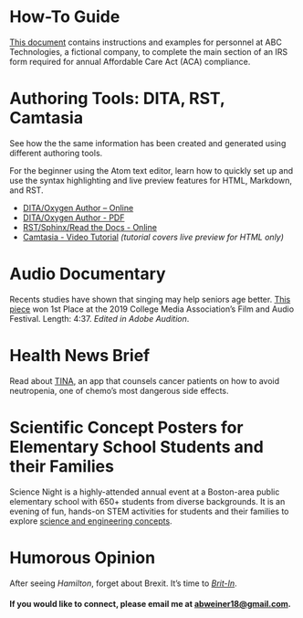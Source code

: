 # How-To Guide
[This document](AnitaWeiner_ACADocument.pdf) contains instructions and examples for personnel at ABC Technologies, a fictional company, to complete the main section of an IRS form required for annual Affordable Care Act (ACA) compliance. 
# Authoring Tools: DITA, RST, Camtasia
See how the the same information has been created and generated using different authoring tools.

For the beginner using the Atom text editor, learn how to quickly set up and use the syntax highlighting and live preview features for HTML, Markdown, and RST.  
* [DITA/Oxygen Author – Online](Anita_DITA_HW_REVISED/Anita_Revised/out/webhelp-responsive/index.html)
* [DITA/Oxygen Author - PDF](Anita_DITA_HW_REVISED/Anita_Revised/out/pdf-css-html5/PDF.pdf)
* [RST/Sphinx/Read the Docs - Online](https://atom-preview.readthedocs.io/en/latest/) 
* [Camtasia - Video Tutorial](Anita_HW_Camtasia4.mp4) *(tutorial covers live preview for HTML only)*
 
# Audio Documentary
Recents studies have shown that singing may help seniors age better. [This piece](mellowtones.mp3) won 1st Place at the 2019 College Media Association’s Film and Audio Festival.  Length: 4:37. *Edited in Adobe Audition*.
# Health News Brief
Read about [TINA](Tina.md), an app that counsels cancer patients on how to avoid neutropenia, one of chemo’s most dangerous side effects.
# Scientific Concept Posters for Elementary School Students and their Families
Science Night is a highly-attended annual event at a Boston-area public elementary school with 650+ students from diverse backgrounds. It is an evening of fun, hands-on STEM activities for students and their families to explore [science and engineering concepts](ScienceNightPosters.pdf).
# Humorous Opinion
After seeing *Hamilton*, forget about Brexit. It’s time to [*Brit-In*](Brit_In.md).

#### If you would like to connect, please email me at abweiner18@gmail.com.
